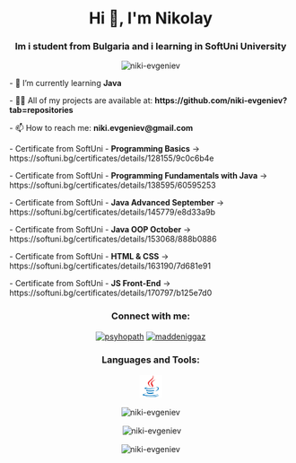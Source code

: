 <h1 align="center">Hi 👋, I'm Nikolay</h1>
<h3 align="center">Im i student from Bulgaria and i learning in SoftUni University</h3>

<p align="center"> <img src="https://komarev.com/ghpvc/?username=niki-evgeniev&label=Profile%20views&color=orange&style=plastic" alt="niki-evgeniev" /> </p>

<p align="left">- 🌱 I’m currently learning <b>Java</b></p>

<p align="left">- 👨‍💻 All of my projects are available at: <b>https://github.com/niki-evgeniev?tab=repositories</b></p>

<p align="left">- 📫 How to reach me: <b>niki.evgeniev@gmail.com</b></p>

<p align="left">- Certificate from SoftUni - <b>Programming Basics</b> -> https://softuni.bg/certificates/details/128155/9c0c6b4e</p>
<p align="left"><p align="left"><p align="left">- Certificate from SoftUni - <b>Programming Fundamentals with Java</b> ->  https://softuni.bg/certificates/details/138595/60595253</p></p></p>
<p align="left"><p align="left">- Certificate from SoftUni - <b>Java Advanced September</b> ->  https://softuni.bg/certificates/details/145779/e8d33a9b</p></p>
<p align="left">- Certificate from SoftUni - <b>Java OOP October</b> ->  https://softuni.bg/certificates/details/153068/888b0886</p>
<p align="left">- Certificate from SoftUni - <b>HTML & CSS</b> ->  https://softuni.bg/certificates/details/163190/7d681e91</p>
<p align="left">- Certificate from SoftUni - <b>JS Front-End</b> ->  https://softuni.bg/certificates/details/170797/b125e7d0</p>

<h3 align="center">Connect with me:</h3>
<p align="center">
<a href="https://fb.com/psyhopath" target="blank"><img align="center" src="https://raw.githubusercontent.com/rahuldkjain/github-profile-readme-generator/master/src/images/icons/Social/facebook.svg" alt="psyhopath" height="30" width="40" /></a>
<a href="https://instagram.com/maddeniggaz" target="blank"><img align="center" src="https://raw.githubusercontent.com/rahuldkjain/github-profile-readme-generator/master/src/images/icons/Social/instagram.svg" alt="maddeniggaz" height="30" width="40" /></a>
</p>

<h3 align="center">Languages and Tools:</h3>
<p align="center">
<p align="center"> <a href="https://www.java.com" target="_blank" rel="noreferrer"> <img src="https://raw.githubusercontent.com/devicons/devicon/master/icons/java/java-original.svg" alt="java" width="40" height="40"/> </a> </p>

<p align="center"><img align="center" src="https://github-readme-stats.vercel.app/api/top-langs?username=niki-evgeniev&show_icons=true&locale=en&layout=compact" alt="niki-evgeniev" /></p>
<p align="center">&nbsp;<img align="center" src="https://github-readme-stats.vercel.app/api?username=niki-evgeniev&show_icons=true&&count_private=true&cache_seconds=86400&theme=gotham" alt="niki-evgeniev" /></p> 
</p>



<p align="center"><img align="center" src="https://github-readme-streak-stats.herokuapp.com?user=niki-evgeniev&theme=dark&hide_border=true" alt="niki-evgeniev" /></p>

